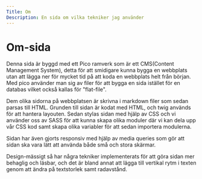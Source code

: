 ```yaml
---
Title: Om
Description: En sida om vilka tekniker jag använder
---
```


Om-sida
==========================

Denna sida är byggd med ett Pico ramverk som är ett CMS(Content Management System), detta för att smidigare kunna bygga en webbplats utan att lägga ner för mycket tid på att koda en webbplats helt från början. Med pico använder man sig av filer för att bygga en sida istället för en databas vilket också kallas för "flat-file". 

Dem olika sidorna på webbplatsen är skrivna i markdown filer som sedan parsas till HTML. Grunden till sidan är kodat med HTML, och twig används för att hantera layouten. Sedan stylas sidan med hjälp av CSS och vi använder oss av SASS för att kunna skapa olika moduler där vi kan dela upp vår CSS kod samt skapa olika variabler för att sedan importera modulerna.

Sidan har även gjorts responsiv med hjälp av media queries som gör att sidan ska vara lätt att använda både små och stora skärmar.

Design-mässigt så har några tekniker implementerats för att göra sidan mer behaglig och läsbar, och det är bland annat att lägga till vertikal rytm i texten genom att ändra på textstorlek samt radavstånd.